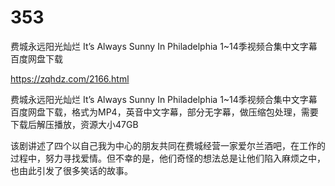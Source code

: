 # 353
费城永远阳光灿烂 It’s Always Sunny In Philadelphia 1~14季视频合集中文字幕百度网盘下载

https://zqhdz.com/2166.html

费城永远阳光灿烂 It’s Always Sunny In Philadelphia 1~14季视频合集中文字幕百度网盘下载，格式为MP4，英音中文字幕，部分无字幕，做压缩包处理，需要下载后解压播放，资源大小47GB

该剧讲述了四个以自己我为中心的朋友共同在费城经营一家爱尔兰酒吧，在工作的过程中，努力寻找爱情。但不幸的是，他们奇怪的想法总是让他们陷入麻烦之中，也由此引发了很多笑话的故事。

